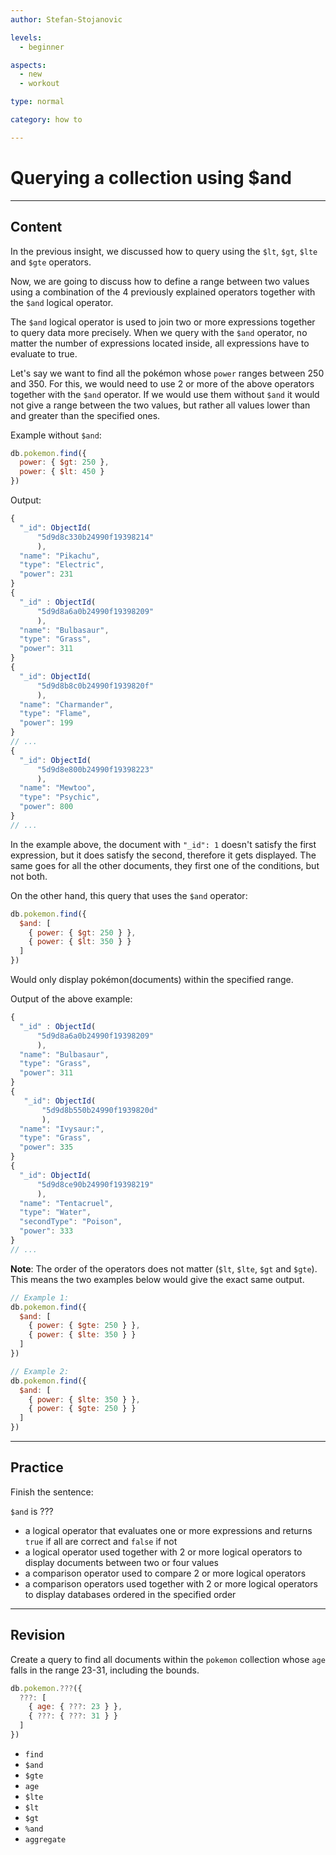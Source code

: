 ```yaml
---
author: Stefan-Stojanovic

levels:
  - beginner

aspects:
  - new
  - workout

type: normal

category: how to

---
```


# Querying a collection using $and

---
## Content

In the previous insight, we discussed how to query using the `$lt`, `$gt`, `$lte` and `$gte` operators.

Now, we are going to discuss how to define a range between two values using a combination of the 4 previously explained operators together with the `$and` logical operator.

The `$and` logical operator is used to join two or more expressions together to query data more precisely. When we query with the `$and` operator, no matter the number of expressions located inside, all expressions have to evaluate to true.

Let's say we want to find all the pokémon whose `power` ranges between 250 and 350. For this, we would need to use 2 or more of the above operators together with the `$and` operator. If we would use them without `$and` it would not give a range between the two values, but rather all values lower than and greater than the specified ones.

Example without `$and`:
```javascript
db.pokemon.find({
  power: { $gt: 250 },
  power: { $lt: 450 }
})
```

Output:
```javascript
{
  "_id": ObjectId(
      "5d9d8c330b24990f19398214"
      ),
  "name": "Pikachu",
  "type": "Electric",
  "power": 231
}
{
  "_id" : ObjectId(
      "5d9d8a6a0b24990f19398209"
      ),
  "name": "Bulbasaur",
  "type": "Grass",
  "power": 311
}
{
  "_id": ObjectId(
      "5d9d8b8c0b24990f1939820f"
      ),
  "name": "Charmander",
  "type": "Flame",
  "power": 199
}
// ...
{
  "_id": ObjectId(
      "5d9d8e800b24990f19398223"
      ),
  "name": "Mewtoo",
  "type": "Psychic",
  "power": 800
}
// ...
```
In the example above, the document with `"_id": 1` doesn't satisfy the first expression, but it does satisfy the second, therefore it gets displayed. The same goes for all the other documents, they first one of the conditions, but not both.

On the other hand, this query that uses the `$and` operator:
```javascript
db.pokemon.find({
  $and: [
    { power: { $gt: 250 } },
    { power: { $lt: 350 } }
  ]
})
```
Would only display pokémon(documents) within the specified range.

Output of the above example:
```javascript
{
  "_id" : ObjectId(
      "5d9d8a6a0b24990f19398209"
      ),
  "name": "Bulbasaur",
  "type": "Grass",
  "power": 311
}
{
   "_id": ObjectId(
       "5d9d8b550b24990f1939820d"
       ),
  "name": "Ivysaur:",
  "type": "Grass",
  "power": 335
}
{
  "_id": ObjectId(
      "5d9d8ce90b24990f19398219"
      ),
  "name": "Tentacruel",
  "type": "Water",
  "secondType": "Poison",
  "power": 333
}
// ...
```

**Note**: The order of the operators does not matter (`$lt`, `$lte`, `$gt` and `$gte`). This means the two examples below would give the exact same output.

```javascript
// Example 1:
db.pokemon.find({
  $and: [
    { power: { $gte: 250 } },
    { power: { $lte: 350 } }
  ]
})

// Example 2:
db.pokemon.find({
  $and: [
    { power: { $lte: 350 } },
    { power: { $gte: 250 } }
  ]
})
```

---
## Practice

Finish the sentence:

`$and` is ???

* a logical operator that evaluates one or more expressions and returns `true` if all are correct and `false` if not
* a logical operator used together with 2 or more logical operators to display documents between two or four values
* a comparison operator used to compare 2 or more logical operators
* a comparison operators used together with 2 or more logical operators to display databases ordered in the specified order

---
## Revision

Create a query to find all documents within the `pokemon` collection whose `age` falls in the range 23-31, including the bounds.

```javascript
db.pokemon.???({
  ???: [
    { age: { ???: 23 } },
    { ???: { ???: 31 } }
  ]
})
```

* `find`
* `$and`
* `$gte`
* `age`
* `$lte`
* `$lt`
* `$gt`
* `%and`
* `aggregate`

